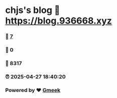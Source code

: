 # chjs's blog :link: https://blog.936668.xyz 
### :page_facing_up: [7](https://blog.936668.xyz/tag.html) 
### :speech_balloon: 0 
### :hibiscus: 8317 
### :alarm_clock: 2025-04-27 18:40:20 
### Powered by :heart: [Gmeek](https://github.com/Meekdai/Gmeek)
